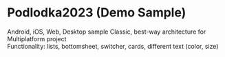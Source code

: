 # Podlodka2023 (Demo Sample)
Android, iOS, Web, Desktop sample
Classic, best-way architecture for Multiplatform project<br>
Functionality: lists, bottomsheet, switcher, cards, different text (color, size)
